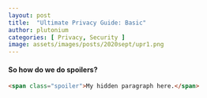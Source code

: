 ```yaml
---
layout: post
title:  "Ultimate Privacy Guide: Basic"
author: plutonium
categories: [ Privacy, Security ]
image: assets/images/posts/2020sept/upr1.png
---
```





#### So how do we do spoilers?

```html
<span class="spoiler">My hidden paragraph here.</span>
```
